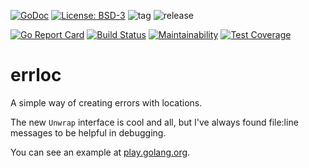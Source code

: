 [![GoDoc](https://godoc.org/github.com/henderjon/errloc?status.svg)](https://godoc.org/github.com/henderjon/errloc)
[![License: BSD-3](https://img.shields.io/badge/license-BSD--3-blue.svg)](https://img.shields.io/badge/license-BSD--3-blue.svg)
![tag](https://img.shields.io/github/tag/henderjon/errloc.svg)
![release](https://img.shields.io/github/release/henderjon/errloc.svg)


[![Go Report Card](https://goreportcard.com/badge/github.com/henderjon/errloc)](https://goreportcard.com/report/github.com/henderjon/errloc)
[![Build Status](https://travis-ci.org/henderjon/errloc.svg?branch=dev)](https://travis-ci.org/henderjon/errloc)
[![Maintainability](https://api.codeclimate.com/v1/badges/a0aba8dc38e1b32355f0/maintainability)](https://codeclimate.com/github/henderjon/errloc/maintainability)
[![Test Coverage](https://api.codeclimate.com/v1/badges/a0aba8dc38e1b32355f0/test_coverage)](https://codeclimate.com/github/henderjon/errloc/test_coverage)

# errloc

A simple way of creating errors with locations.


The new `Unwrap` interface is cool and all, but I've always found file:line messages to be helpful in debugging.


You can see an example at [play.golang.org](https://play.golang.org/p/r2Bkx_r5-fj).

